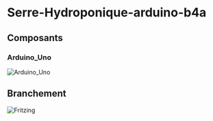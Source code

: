 # Serre-Hydroponique-arduino-b4a

## Composants

### Arduino_Uno
![Arduino_Uno]()

## Branchement

![Fritzing]()